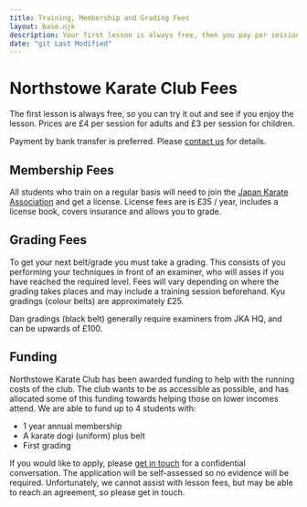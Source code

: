 ```yaml
---
title: Training, Membership and Grading Fees
layout: base.njk
description: Your first lesson is always free, then you pay per session. You'll also need to join the Japan Karate Association to continue training on a regular basis.
date: "git Last Modified"
---
```

# Northstowe Karate Club Fees 
The first lesson is always free, so you can try it out and see if you enjoy the lesson. Prices are £4 per session for adults and £3 per session for children.

Payment by bank transfer is preferred. Please [contact us](/contact/) for details.

## Membership Fees

All students who train on a regular basis will need to join the [Japan Karate Association](https://www.jka.or.jp/en/) and get a license. License fees are is £35 / year, includes a license book, covers insurance and allows you to grade.

## Grading Fees

To get your next belt/grade you must take a grading. This consists of you performing your techniques in front of an examiner, who will asses if you have reached the required level. Fees will vary depending on where the grading takes places and may include a training session beforehand. Kyu gradings (colour belts) are approximately £25.

Dan gradings (black belt) generally require examiners from JKA HQ, and can be upwards of £100.

## Funding
Northstowe Karate Club has been awarded funding to help with the running costs of the club. The club wants to be as accessible as possible, and has allocated some of this funding towards helping those on lower incomes attend. We are able to fund up to 4 students with:

* 1 year annual membership
* A karate dogi (uniform) plus belt
* First grading

If you would like to apply, please [get in touch](/contact/) for a confidential conversation. The application will be self-assessed so no evidence will be required. Unfortunately, we cannot assist with lesson fees, but may be able to reach an agreement, so please get in touch.

